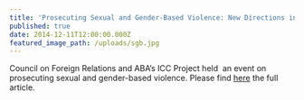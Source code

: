 ```yaml
---
title: 'Prosecuting Sexual and Gender-Based Violence: New Directions in International Criminal Justice'
published: true
date: 2014-12-11T12:00:00.000Z
featured_image_path: /uploads/sgb.jpg
---
```



Council on Foreign Relations and ABA’s ICC Project held  an event on prosecuting sexual and gender-based violence. Please find [here](https://www.international-criminal-justice-today.org/news/prosecuting-sexual-and-gender-based-violence-new-directions-in-international-criminal-justice/) the full article.